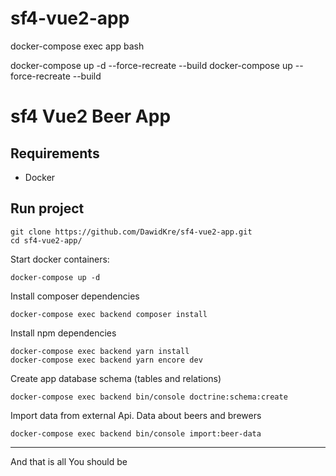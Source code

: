 # sf4-vue2-app

docker-compose exec app bash

docker-compose up -d --force-recreate --build
docker-compose up --force-recreate --build


sf4 Vue2 Beer App
========================

Requirements
---
 * Docker


Run project
---
```
git clone https://github.com/DawidKre/sf4-vue2-app.git
cd sf4-vue2-app/
```
Start docker containers:
```
docker-compose up -d
```
Install composer dependencies
```
docker-compose exec backend composer install
```
Install npm dependencies
```
docker-compose exec backend yarn install
docker-compose exec backend yarn encore dev
```
Create app database schema (tables and relations)
```
docker-compose exec backend bin/console doctrine:schema:create 
```
Import data from external Api. Data about beers and brewers
```
docker-compose exec backend bin/console import:beer-data  
```

---
And that is all
You should be 
